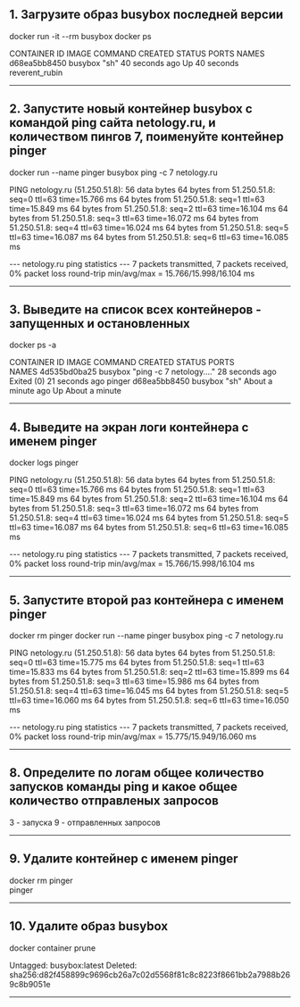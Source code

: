 ## 1. Загрузите образ busybox последней версии
docker run -it --rm busybox
docker ps

CONTAINER ID   IMAGE     COMMAND   CREATED          STATUS          PORTS     NAMES
d68ea5bb8450   busybox   "sh"      40 seconds ago   Up 40 seconds             reverent_rubin

---

## 2. Запустите новый контейнер busybox с командой ping сайта netology.ru, и количеством пингов 7, поименуйте контейнер pinger
docker run --name pinger busybox ping -c 7 netology.ru

PING netology.ru (51.250.51.8): 56 data bytes
64 bytes from 51.250.51.8: seq=0 ttl=63 time=15.766 ms
64 bytes from 51.250.51.8: seq=1 ttl=63 time=15.849 ms
64 bytes from 51.250.51.8: seq=2 ttl=63 time=16.104 ms
64 bytes from 51.250.51.8: seq=3 ttl=63 time=16.072 ms
64 bytes from 51.250.51.8: seq=4 ttl=63 time=16.024 ms
64 bytes from 51.250.51.8: seq=5 ttl=63 time=16.087 ms
64 bytes from 51.250.51.8: seq=6 ttl=63 time=16.085 ms

--- netology.ru ping statistics ---
7 packets transmitted, 7 packets received, 0% packet loss
round-trip min/avg/max = 15.766/15.998/16.104 ms

---

## 3. Выведите на список всех контейнеров - запущенных и остановленных
docker ps -a

CONTAINER ID   IMAGE     COMMAND                  CREATED              STATUS                      PORTS  
   NAMES
4d535bd0ba25   busybox   "ping -c 7 netology.…"   28 seconds ago       Exited (0) 21 seconds ago
   pinger
d68ea5bb8450   busybox   "sh"                     About a minute ago   Up About a minute

---

## 4. Выведите на экран логи контейнера с именем pinger
docker logs pinger

PING netology.ru (51.250.51.8): 56 data bytes
64 bytes from 51.250.51.8: seq=0 ttl=63 time=15.766 ms
64 bytes from 51.250.51.8: seq=1 ttl=63 time=15.849 ms
64 bytes from 51.250.51.8: seq=2 ttl=63 time=16.104 ms
64 bytes from 51.250.51.8: seq=3 ttl=63 time=16.072 ms
64 bytes from 51.250.51.8: seq=4 ttl=63 time=16.024 ms
64 bytes from 51.250.51.8: seq=5 ttl=63 time=16.087 ms
64 bytes from 51.250.51.8: seq=6 ttl=63 time=16.085 ms

--- netology.ru ping statistics ---
7 packets transmitted, 7 packets received, 0% packet loss
round-trip min/avg/max = 15.766/15.998/16.104 ms

---

## 5. Запустите второй раз контейнера с именем pinger
docker rm pinger
docker run --name pinger busybox ping -c 7 netology.ru

PING netology.ru (51.250.51.8): 56 data bytes
64 bytes from 51.250.51.8: seq=0 ttl=63 time=15.775 ms
64 bytes from 51.250.51.8: seq=1 ttl=63 time=15.833 ms
64 bytes from 51.250.51.8: seq=2 ttl=63 time=15.899 ms
64 bytes from 51.250.51.8: seq=3 ttl=63 time=15.986 ms
64 bytes from 51.250.51.8: seq=4 ttl=63 time=16.045 ms
64 bytes from 51.250.51.8: seq=5 ttl=63 time=16.060 ms
64 bytes from 51.250.51.8: seq=6 ttl=63 time=16.050 ms

--- netology.ru ping statistics ---
7 packets transmitted, 7 packets received, 0% packet loss
round-trip min/avg/max = 15.775/15.949/16.060 ms

---

## 8. Определите по логам общее количество запусков команды ping и какое общее количество отправленых запросов
3 - запуска
9 - отправленных запросов

---

## 9. Удалите контейнер с именем pinger
docker rm pinger<br>
pinger

---

## 10. Удалите образ busybox
docker container prune<br>

Untagged: busybox:latest
Deleted: sha256:d82f458899c9696cb26a7c02d5568f81c8c8223f8661bb2a7988b269c8b9051e

---

